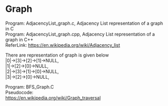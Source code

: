 # Graph
Program: AdjacencyList_graph.c, Adjacency List representation of a graph in C  
Program: AdjacencyList_graph.cpp, Adjacency List representation of a graph in C++  
ReferLink: https://en.wikipedia.org/wiki/Adjacency_list  
  
There are representation of graph is given below  
|0|->[3]->[2]->[1]->NULL,  
|1|->[2]->[0]->NULL,  
|2|->[3]->[1]->[0]->NULL,  
|3|->[2]->[0]->NULL,  
  
Program: BFS_Graph.C  
Pseudocode:  
https://en.wikipedia.org/wiki/Graph_traversal  

